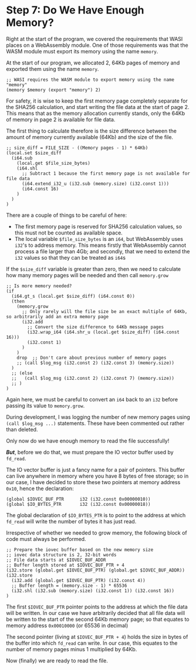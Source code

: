 # Step 7: Do We Have Enough Memory?

Right at the start of the program, we covered the requirements that WASI places on a WebAssembly module.
One of those requirements was that the WASM module must export its memory using the name `memory`.

At the start of our program, we allocated 2, 64Kb pages of memory and exported them using the name `memory`.

```wat
;; WASI requires the WASM module to export memory using the name "memory"
(memory $memory (export "memory") 2)
```

For safety, it is wise to keep the first memory page completely separate for the SHA256 calculation, and start writing the file data at the start of page 2.
This means that as the memory allocation currently stands, only the 64Kb of memory in page 2 is available for file data.

The first thing to calculate therefore is the size difference between the amount of memory currently available (64Kb) and the size of the file.

```wat
;; size_diff = FILE_SIZE - ((Memory pages - 1) * 64Kb)
(local.set $size_diff
  (i64.sub
    (local.get $file_size_bytes)
    (i64.shl
      ;; Subtract 1 because the first memory page is not available for file data
      (i64.extend_i32_u (i32.sub (memory.size) (i32.const 1)))
      (i64.const 16)
    )
  )
)
```

There are a couple of things to be careful of here:

* The first memory page is reserved for SHA256 calculation values, so this must not be counted as available space.
* The local variable `$file_size_bytes` is an `i64`, but WebAssembly uses `i32`'s to address memory.
  This means firstly that WebAssembly cannot process a file larger than 4Gb; and secondly, that we need to extend the `i32` values so that they can be treated as `i64`s

If the `$size_diff` variable is greater than zero, then we need to calculate how many memory pages will be needed and then call `memory.grow`

```wat
;; Is more memory needed?
(if
  (i64.gt_s (local.get $size_diff) (i64.const 0))
  (then
    (memory.grow
      ;; Only rarely will the file size be an exact multiple of 64Kb, so arbitrarily add an extra memory page
      (i32.add
        ;; Convert the size difference to 64Kb message pages
        (i32.wrap_i64 (i64.shr_u (local.get $size_diff) (i64.const 16)))
        (i32.const 1)
      )
    )
    drop  ;; Don't care about previous number of memory pages
    ;; (call $log_msg (i32.const 2) (i32.const 3) (memory.size))
  )
  ;; (else
  ;;   (call $log_msg (i32.const 2) (i32.const 7) (memory.size))
  ;; )
)
```

Again here, we must be careful to convert an `i64` back to an `i32` before passing its value to `memory.grow`.

During development, I was logging the number of new memory pages using `(call $log_msg ...)` statements.
These have been commented out rather than deleted.

Only now do we have enough memory to read the file successfully!

***But***, before we do that, we must prepare the IO vector buffer used by `fd_read`.

The IO vector buffer is just a fancy name for a pair of pointers.
This buffer can live anywhere in memory where you have 8 bytes of free storage; so in our case, I have decided to store these two pointers at memory address `0x10`, hence the declaration:

```wat
(global $IOVEC_BUF_PTR      i32 (i32.const 0x00000010))
(global $IO_BYTES_PTR       i32 (i32.const 0x00000018))
```

The global declaration of `$IO_BYTES_PTR` is to point to the address at which `fd_read` will write the number of bytes it has just read.

Irrespective of whether we needed to grow memory, the following block of code must always be performed.

```wat
;; Prepare the iovec buffer based on the new memory size
;; iovec data structure is 2, 32-bit words
;; File data starts at $IOVEC_BUF_ADDR
;; Buffer length stored at $IOVEC_BUF_PTR + 4
(i32.store (global.get $IOVEC_BUF_PTR) (global.get $IOVEC_BUF_ADDR))
(i32.store
  (i32.add (global.get $IOVEC_BUF_PTR) (i32.const 4))
  ;; Buffer length = (memory.size - 1) * 65536
  (i32.shl (i32.sub (memory.size) (i32.const 1)) (i32.const 16))
)
```

The first `$IOVEC_BUF_PTR` pointer points to the address at which the file data will be written.
In our case we have arbitrarily decided that all file data will be written to the start of the second 64Kb memory page; so that equates to memory address `0x00010000` (or 65536 in decimal)

The second pointer (living at `$IOVEC_BUF_PTR + 4`) holds the size in bytes of the buffer into which `fd_read` can write.
In our case, this equates to the number of memory pages minus 1 multiplied by 64Kb.

Now (finally) we are ready to read the file.
